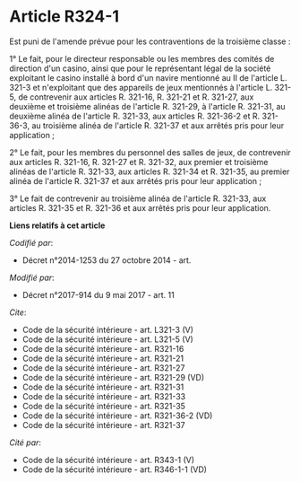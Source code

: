 # Article R324-1

Est puni de l'amende prévue pour les contraventions de la troisième classe : 

1° Le fait, pour le directeur responsable ou les membres des comités de direction d'un casino, ainsi que pour le représentant
légal de la société exploitant le casino installé à bord d'un navire mentionné au II de l'article L. 321-3 et n'exploitant
que des appareils de jeux mentionnés à l'article L. 321-5, de contrevenir aux articles R. 321-16, R. 321-21 et R. 321-27, aux
deuxième et troisième alinéas de l'article R. 321-29, à l'article R. 321-31, au deuxième alinéa de l'article R. 321-33, aux
articles R. 321-36-2 et R. 321-36-3, au troisième alinéa de l'article R. 321-37 et aux arrêtés pris pour leur application ; 

2° Le fait, pour les membres du personnel des salles de jeux, de contrevenir aux articles R. 321-16, R. 321-27 et R. 321-32,
aux premier et troisième alinéas de l'article R. 321-33, aux articles R. 321-34 et R. 321-35, au premier alinéa de l'article
R. 321-37 et aux arrêtés pris pour leur application ; 

3° Le fait de contrevenir au troisième alinéa de l'article R. 321-33, aux articles R. 321-35 et R. 321-36 et aux arrêtés pris
pour leur application.

**Liens relatifs à cet article**

_Codifié par_:

  - Décret n°2014-1253 du 27 octobre 2014 - art.

_Modifié par_:

  - Décret n°2017-914 du 9 mai 2017 - art. 11

_Cite_:

  - Code de la sécurité intérieure - art. L321-3 (V)
  - Code de la sécurité intérieure - art. L321-5 (V)
  - Code de la sécurité intérieure - art. R321-16
  - Code de la sécurité intérieure - art. R321-21
  - Code de la sécurité intérieure - art. R321-27
  - Code de la sécurité intérieure - art. R321-29 (VD)
  - Code de la sécurité intérieure - art. R321-31
  - Code de la sécurité intérieure - art. R321-33
  - Code de la sécurité intérieure - art. R321-35
  - Code de la sécurité intérieure - art. R321-36-2 (VD)
  - Code de la sécurité intérieure - art. R321-37

_Cité par_:

  - Code de la sécurité intérieure - art. R343-1 (V)
  - Code de la sécurité intérieure - art. R346-1-1 (VD)
